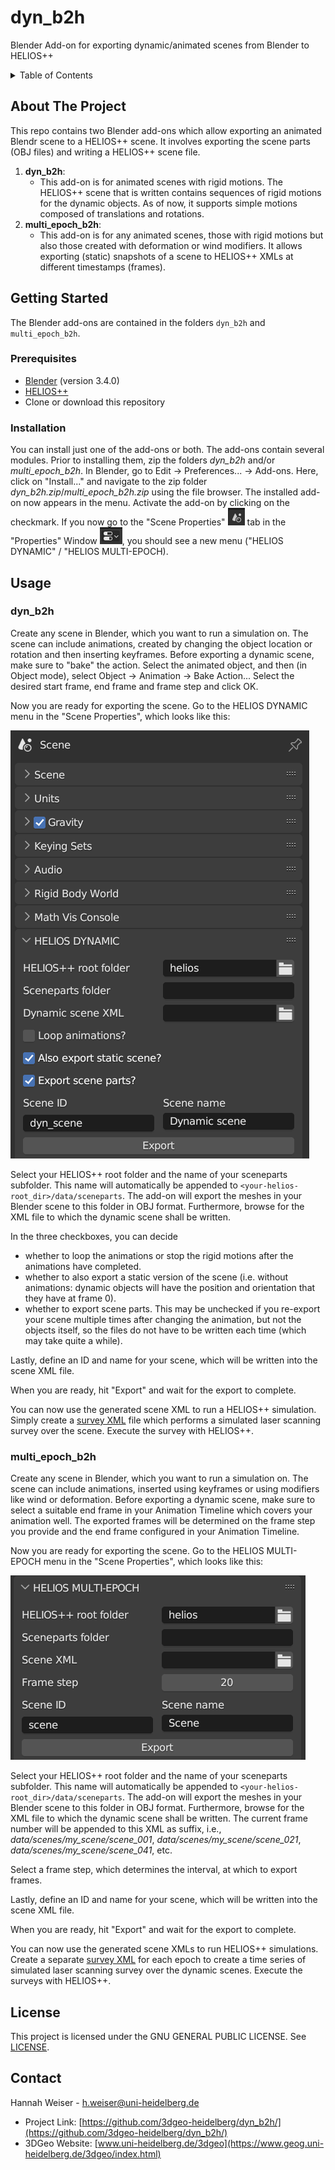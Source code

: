 # dyn_b2h

Blender Add-on for exporting dynamic/animated scenes from Blender to HELIOS++

<!-- TABLE OF CONTENTS -->
<details>
  <summary>Table of Contents</summary>
  <ol>
    <li>
      <a href="#about-the-project">About The Project</a>
    </li>
    <li>
      <a href="#getting-started">Getting Started</a>
      <ul>
        <li><a href="#prerequisites">Prerequisites</a></li>
        <li><a href="#installation">Installation</a></li>
      </ul>
    </li>
    <li><a href="#usage">Usage</a></li>
    <li><a href="#license">License</a></li>
    <li><a href="#contact">Contact</a></li>
  </ol>
</details>

<!-- ABOUT THE PROJECT -->
## About The Project

This repo contains two Blender add-ons which allow exporting an animated Blendr scene to a HELIOS++ scene. It involves exporting the scene parts (OBJ files) and writing a HELIOS++ scene file.

1. **dyn_b2h**:
    - This add-on is for animated scenes with rigid motions. The HELIOS++ scene that is written contains sequences of rigid motions for the dynamic objects. As of now, it supports simple motions composed of translations and rotations.
2. **multi_epoch_b2h**:
    - This add-on is for any animated scenes, those with rigid motions but also those created with deformation or wind modifiers. It allows exporting (static) snapshots of a scene to HELIOS++ XMLs at different timestamps (frames).

<!-- GETTING STARTED -->
## Getting Started

The Blender add-ons are contained in the folders `dyn_b2h` and `multi_epoch_b2h`.

### Prerequisites

- [Blender](https://www.blender.org/) (version 3.4.0)
- [HELIOS++](https://github.com/3dgeo-heidelberg/helios)
- Clone or download this repository

### Installation

You can install just one of the add-ons or both. The add-ons contain several modules. Prior to installing them, zip the folders *dyn_b2h* and/or *multi_epoch_b2h*. In Blender, go to Edit -> Preferences... -> Add-ons. Here, click on "Install..." and navigate to the zip folder *dyn_b2h.zip*/*multi_epoch_b2h.zip* using the file browser. The installed add-on now appears in the menu. Activate the add-on by clicking on the checkmark. If you now go to the "Scene Properties" ![scene properties](img/scene_properties.png)
tab in the "Properties" Window ![properties](img/properties.png), you should see a new menu ("HELIOS DYNAMIC" / "HELIOS MULTI-EPOCH).

<!-- USAGE EXAMPLES -->
## Usage

### dyn_b2h

Create any scene in Blender, which you want to run a simulation on. The scene can include animations, created by changing the object location or rotation and then inserting keyframes. Before exporting a dynamic scene, make sure to "bake" the action. Select the animated object, and then (in Object mode), select Object -> Animation -> Bake Action... Select the desired start frame, end frame and frame step and click OK. 

Now you are ready for exporting the scene. Go to the HELIOS DYNAMIC menu in the "Scene Properties", which looks like this:

![menu](img/menu_dyn.png)

Select your HELIOS++ root folder and the name of your sceneparts subfolder. This name will automatically be appended to `<your-helios-root_dir>/data/sceneparts`. The add-on will export the meshes in your Blender scene to this folder in OBJ format. Furthermore, browse for the XML file to which the dynamic scene shall be written.

In the three checkboxes, you can decide
- whether to loop the animations or stop the rigid motions after the animations have completed.
- whether to also export a static version of the scene (i.e. without animations: dynamic objects will have the position and orientation that they have at frame 0).
- whether to export scene parts. This may be unchecked if you re-export your scene multiple times after changing the animation, but not the objects itself, so the files do not have to be written each time (which may take quite a while).

Lastly, define an ID and name for your scene, which will be written into the scene XML file.

When you are ready, hit "Export" and wait for the export to complete.

You can now use the generated scene XML to run a HELIOS++ simulation. Simply create a [survey XML](https://github.com/3dgeo-heidelberg/helios/wiki/Survey) file which performs a simulated laser scanning survey over the scene. Execute the survey with HELIOS++.

### multi_epoch_b2h

Create any scene in Blender, which you want to run a simulation on. The scene can include animations, inserted using keyframes or using modifiers like wind or deformation. Before exporting a dynamic scene, make sure to select a suitable end frame in your Animation Timeline which covers your animation well. The exported frames will be determined on the frame step you provide and the end frame configured in your Animation Timeline.

Now you are ready for exporting the scene. Go to the HELIOS MULTI-EPOCH menu in the "Scene Properties", which looks like this:

![menu](img/menu_multi_epoch.png)

Select your HELIOS++ root folder and the name of your sceneparts subfolder. This name will automatically be appended to `<your-helios-root_dir>/data/sceneparts`. The add-on will export the meshes in your Blender scene to this folder in OBJ format. Furthermore, browse for the XML file to which the dynamic scene shall be written. The current frame number will be appended to this XML as suffix, i.e., *data/scenes/my_scene/scene_001*, *data/scenes/my_scene/scene_021*, *data/scenes/my_scene/scene_041*, etc.

Select a frame step, which determines the interval, at which to export frames.

Lastly, define an ID and name for your scene, which will be written into the scene XML file.

When you are ready, hit "Export" and wait for the export to complete.

You can now use the generated scene XMLs to run HELIOS++ simulations. Create a separate [survey XML](https://github.com/3dgeo-heidelberg/helios/wiki/Survey) for each epoch to create a time series of simulated laser scanning survey over the dynamic scenes. Execute the surveys with HELIOS++.


<!-- LICENSE -->
## License

This project is licensed under the GNU GENERAL PUBLIC LICENSE.
See [LICENSE]((https://github.com/3dgeo-heidelberg/dyn_b2h/blob/main/LICENSE)).


<!-- CONTACT -->
## Contact

Hannah Weiser - h.weiser@uni-heidelberg.de

- Project Link: [https://github.com/3dgeo-heidelberg/dyn_b2h/](https://github.com/3dgeo-heidelberg/dyn_b2h/)
- 3DGeo Website: [www.uni-heidelberg.de/3dgeo](https://www.geog.uni-heidelberg.de/3dgeo/index.html)
